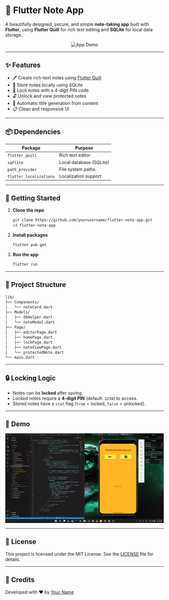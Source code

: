 
# 📝 Flutter Note App

A beautifully designed, secure, and simple **note-taking app** built with **Flutter**, using **Flutter Quill** for rich text editing and **SQLite** for local data storage.

<div align="center">
  <img src="assets/FlutterNoteApp_demo_20250711171306.gif" alt="App Demo" width="400"/>
</div>

---

## ✨ Features

- 🖊️ Create rich-text notes using [Flutter Quill](https://pub.dev/packages/flutter_quill)
- 💾 Store notes locally using SQLite
- 🔐 Lock notes with a 4-digit PIN code
- 🔓 Unlock and view protected notes
- 🧠 Automatic title generation from content
- 📋 Clean and responsive UI

---

## 📦 Dependencies

| Package | Purpose |
|--------|---------|
| `flutter_quill` | Rich text editor |
| `sqflite`       | Local database (SQLite) |
| `path_provider` | File system paths |
| `flutter_localizations` | Localization support |

---

## 🚀 Getting Started

1. **Clone the repo**
   ```bash
   git clone https://github.com/yourusername/flutter-note-app.git
   cd flutter-note-app
   ```

2. **Install packages**
   ```bash
   flutter pub get
   ```

3. **Run the app**
   ```bash
   flutter run
   ```

---

## 📂 Project Structure

```
lib/
├── Components/
│   └── noteCard.dart
├── Models/
│   ├── dbHelper.dart
│   └── noteModel.dart
├── Page/
│   ├── editorPage.dart
│   ├── homePage.dart
│   ├── lockPage.dart
│   ├── noteViewPage.dart
│   └── protectedNote.dart
└── main.dart
```

---

## 🔒 Locking Logic

- Notes can be **locked** after saving.
- Locked notes require a **4-digit PIN** (default: `1234`) to access.
- Stored notes have a `stat` flag (`true` = locked, `false` = unlocked).

---

## 🎥 Demo

![Demo GIF](demo.gif)

---

## 📄 License

This project is licensed under the MIT License. See the [LICENSE](LICENSE) file for details.

---

## 🙌 Credits

Developed with ❤️ by [Your Name](https://github.com/yourusername)
